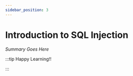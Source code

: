 ```yaml
---
sidebar_position: 3
---
```


# Introduction to SQL Injection

_Summary Goes Here_

:::tip Happy Learning!!

<QuestButton text="Go To Quest" link="https://app.stackup.dev/quest_page/introduction-to-sql-injection" />

:::
